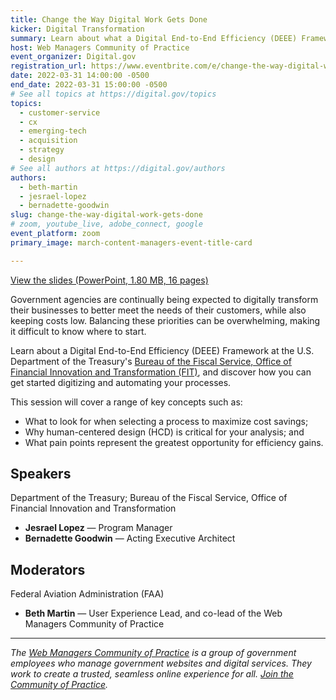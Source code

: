 ```yaml
---
title: Change the Way Digital Work Gets Done
kicker: Digital Transformation
summary: Learn about what a Digital End-to-End Efficiency (DEEE) Framework is and how you can get started digitizing and automating your digital processes.
host: Web Managers Community of Practice
event_organizer: Digital.gov
registration_url: https://www.eventbrite.com/e/change-the-way-digital-work-gets-done-tickets-298325949947
date: 2022-03-31 14:00:00 -0500
end_date: 2022-03-31 15:00:00 -0500
# See all topics at https://digital.gov/topics
topics:
  - customer-service
  - cx
  - emerging-tech
  - acquisition
  - strategy
  - design
# See all authors at https://digital.gov/authors
authors:
  - beth-martin
  - jesrael-lopez
  - bernadette-goodwin
slug: change-the-way-digital-work-gets-done
# zoom, youtube_live, adobe_connect, google
event_platform: zoom
primary_image: march-content-managers-event-title-card

---
```

[View the slides (PowerPoint, 1.80 MB, 16 pages)](https://digital.gov/files/change-the-way-digital-work-gets-done.pptx)

Government agencies are continually being expected to digitally transform their businesses to better meet the needs of their customers, while also keeping costs low. Balancing these priorities can be overwhelming, making it difficult to know where to start.

Learn about a Digital End-to-End Efficiency (DEEE) Framework at the U.S. Department of the Treasury's [Bureau of the Fiscal Service, Office of Financial Innovation and Transformation (FIT)](https://fiscal.treasury.gov/fit), and discover how you can get started digitizing and automating your processes.

This session will cover a range of key concepts such as:

* What to look for when selecting a process to maximize cost savings;
* Why human-centered design (HCD) is critical for your analysis; and
* What pain points represent the greatest opportunity for efficiency gains.

## Speakers

Department of the Treasury; Bureau of the Fiscal Service, Office of Financial Innovation and Transformation

* **Jesrael Lopez** — Program Manager
* **Bernadette Goodwin** — Acting Executive Architect

## Moderators

Federal Aviation Administration (FAA)

* **Beth Martin** — User Experience Lead, and co-lead of the Web Managers Community of Practice

---

_The [Web Managers Community of Practice](https://digital.gov/communities/web-content-managers/) is a group of government employees who manage government websites and digital services. They work to create a trusted, seamless online experience for all. [Join the Community of Practice](https://digital.gov/communities/web-content-managers/)._

